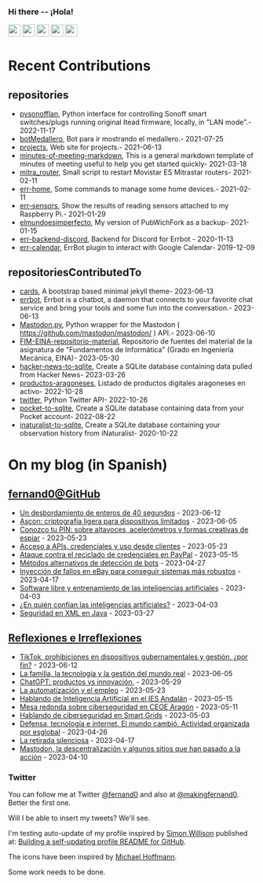 ### Hi there -- ¡Hola!

<a href="mailto:ftricas@unizar.es" title="e-mail"><i class="svg-icon email"></i></a> 
<a href="https://www.linkedin.com/in/fernand0" title="My LinkedIn//Mi LinkedIn"><img src="https://img.shields.io/badge/linkedin-%230077B5.svg?&style=for-the-badge&logo=linkedin&logoColor=white" height=25></a> 
<a href="https://www.twitter.com/fernand0" title="My Twitter//Mi Twitter"><img src="https://img.shields.io/badge/twitter-%231DA1F2.svg?&style=for-the-badge&logo=twitter&logoColor=white" height=25></i></a> 
<a href="https://mastodon.social/@fernand0" title="My Mastodon//Mi Mastodon" rel="me"><img src="https://img.shields.io/static/v1?label=Mastodon&message=Social&color=blue" height=25></i></a> 
<a href="https://flickr.com/fernand0"><img src="https://img.shields.io/static/v1?label=Flickr&message=Images&color=blue" height=25></a>
<a href="https://dev.to/fernand0"><img src="https://img.shields.io/badge/DEV.TO-%230A0A0A.svg?&style=for-the-badge&logo=dev-dot-to&logoColor=white" height=25></a>

# Recent Contributions
<!-- recent_releases starts -->


## repositories
* [pysonofflan](https://github.com/fernand0/pysonofflan),  Python interface for controlling Sonoff smart switches/plugs running original Itead firmware, locally, in "LAN mode".- 2022-11-17
* [botMedallero](https://github.com/fernand0/botMedallero),  Bot para ir mostrando el medallero.- 2021-07-25
* [projects](https://github.com/fernand0/projects),  Web site for projects.- 2021-06-13
* [minutes-of-meeting-markdown](https://github.com/fernand0/minutes-of-meeting-markdown),  This is a general markdown template of minutes of meeting useful to help you get started quickly- 2021-03-18
* [mitra_router](https://github.com/fernand0/mitra_router),  Small script to restart Movistar ES Mitrastar routers- 2021-02-11
* [err-home](https://github.com/fernand0/err-home),  Some commands to manage some home devices.- 2021-02-11
* [err-sensors](https://github.com/fernand0/err-sensors),  Show the results of reading sensors attached to my Raspberry Pi.- 2021-01-29
* [elmundoesimperfecto](https://github.com/fernand0/elmundoesimperfecto),  My version of PubWichFork as a backup- 2021-01-15
* [err-backend-discord](https://github.com/fernand0/err-backend-discord),  Backend for Discord for Errbot - 2020-11-13
* [err-calendar](https://github.com/fernand0/err-calendar),  ErrBot plugin to interact with Google Calendar- 2019-12-09

## repositoriesContributedTo
* [cards](https://github.com/sharu725/cards),  A bootstrap based minimal jekyll theme- 2023-06-13
* [errbot](https://github.com/errbotio/errbot),  Errbot is a chatbot, a daemon that connects to your favorite chat service and bring your tools and some fun into the conversation.- 2023-06-13
* [Mastodon.py](https://github.com/halcy/Mastodon.py),  Python wrapper for the Mastodon ( https://github.com/mastodon/mastodon/ ) API.- 2023-06-10
* [FIM-EINA-repositorio-material](https://github.com/ricardojrdez/FIM-EINA-repositorio-material),  Repositorio de fuentes del material de la asignatura de "Fundamentos de Informática" (Grado en Ingeniería Mecánica, EINA)- 2023-05-30
* [hacker-news-to-sqlite](https://github.com/dogsheep/hacker-news-to-sqlite),  Create a SQLite database containing data pulled from Hacker News- 2023-03-26
* [productos-aragoneses](https://github.com/planaspa/productos-aragoneses),  Listado de productos digitales aragoneses en activo- 2022-10-28
* [twitter](https://github.com/python-twitter-tools/twitter),  Python Twitter API- 2022-10-26
* [pocket-to-sqlite](https://github.com/dogsheep/pocket-to-sqlite),  Create a SQLite database containing data from your Pocket account- 2022-08-22
* [inaturalist-to-sqlite](https://github.com/dogsheep/inaturalist-to-sqlite),  Create a SQLite database containing your observation history from iNaturalist- 2020-10-22
<!-- recent_releases ends -->

# On my blog (in Spanish)

<!-- blog starts -->


## [fernand0@GitHub](https://fernand0.github.io/)
* [Un desbordamiento de enteros de 40 segundos](http://fernand0.github.io//codigo-cohetes/) - 2023-06-12
* [Ascon: criptografía ligera para dispositivos limitados](http://fernand0.github.io//criptografia-dispotivos/) - 2023-06-05
* [Conozco tu PIN: sobre altavoces, acelerómetros y formas creativas de espiar](http://fernand0.github.io//espionaje-y-vibraciones/) - 2023-05-23
* [Acceso a APIs, credenciales y uso desde clientes](http://fernand0.github.io//seguridad-apis/) - 2023-05-23
* [Ataque contra el reciclado de credenciales en PayPal](http://fernand0.github.io//datos-paypal/) - 2023-05-15
* [Métodos alternativos de detección de bots](http://fernand0.github.io//metodos-alternativos-deteccion-spam/) - 2023-04-27
* [Inyección de fallos en eBay para conseguir sistemas más robustos](http://fernand0.github.io//inyeccion-fallos-ebay/) - 2023-04-17
* [Software libre y entrenamiento de las inteligencias artificiales](http://fernand0.github.io//open-source-ai/) - 2023-04-03
* [¿En quién confían las inteligencias artificiales?](http://fernand0.github.io//en-quien-confian-las-inteligencias-artificiales/) - 2023-04-03
* [Seguridad en XML en Java](http://fernand0.github.io//seguridad-xml-java/) - 2023-03-27

## [Reflexiones e Irreflexiones](http://fernand0.blogalia.com/)
* [TikTok, prohibiciones en dispositivos gubernamentales y gesti&#243;n, &#191;por fin?](http://fernand0.blogalia.com//historias/78728) - 2023-06-12
* [La familia, la tecnolog&#237;a y la gesti&#243;n del mundo real](http://fernand0.blogalia.com//historias/78724) - 2023-06-05
* [ChatGPT: productos vs innovaci&#243;n.](http://fernand0.blogalia.com//historias/78721) - 2023-05-29
* [La automatizaci&#243;n y el empleo](http://fernand0.blogalia.com//historias/78719) - 2023-05-23
* [Hablando de Inteligencia Artificial en el IES Andal&#225;n](http://fernand0.blogalia.com//historias/78714) - 2023-05-15
* [Mesa redonda sobre ciberseguridad en CEOE Arag&#243;n](http://fernand0.blogalia.com//historias/78710) - 2023-05-11
* [Hablando de ciberseguridad en Smart Grids](http://fernand0.blogalia.com//historias/78705) - 2023-05-03
* [Defensa, tecnolog&#237;a e internet. El mundo cambi&#243;. Actividad organizada por esglobal](http://fernand0.blogalia.com//historias/78700) - 2023-04-26
* [La retirada silenciosa](http://fernand0.blogalia.com//historias/78697) - 2023-04-17
* [Mastodon, la descentralizaci&#243;n y algunos sitios que han pasado a la acci&#243;n](http://fernand0.blogalia.com//historias/78692) - 2023-04-10
<!-- blog ends -->

### Twitter 

You can follow me at Twitter [@fernand0](https://twitter.com/fernand0) and also at [@makingfernand0](https://twitter.com/fernand0). Better the first one.

Will I be able to insert my tweets? We'll see.

I'm testing auto-update of my profile inspired by [Simon Willison](https://simonwillison.net/) published at: [Building a self-updating profile README for GitHub](https://simonwillison.net/2020/Jul/10/self-updating-profile-readme/).

The icons have been inspired by [Michael Hoffmann](https://www.mokkapps.de/).

Some work needs to be done.

<!--
**fernand0/fernand0** is a ✨ _special_ ✨ repository because its `README.md` (this file) appears on your GitHub profile.

Here are some ideas to get you started:

- 🔭 I’m currently working on ...
- 🌱 I’m currently learning ...
- 👯 I’m looking to collaborate on ...
- 🤔 I’m looking for help with ...
- 💬 Ask me about ...
- 📫 How to reach me: ...
- 😄 Pronouns: ...
- ⚡ Fun fact: ...
-->
